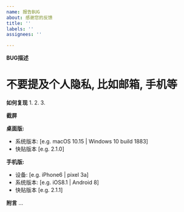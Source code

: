 ```yaml
---
name: 报告BUG
about: 感谢您的反馈
title: ''
labels: ''
assignees: ''

---
```


**BUG描述**
# 不要提及个人隐私, 比如邮箱, 手机等

**如何复现**
1. 
2. 
3. 

**截屏**


**桌面版:**
 - 系统版本: [e.g. macOS 10.15 | Windows 10 build 1883]
 - 快贴版本 [e.g. 2.1.0]

**手机版:**
 - 设备: [e.g. iPhone6 | pixel 3a]
 - 系统版本: [e.g. iOS8.1 | Android 8]
 - 快贴版本 [e.g. 2.1.1]

**附言**
...

